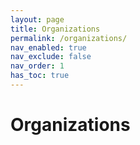 ```yaml
---
layout: page
title: Organizations
permalink: /organizations/
nav_enabled: true
nav_exclude: false
nav_order: 1
has_toc: true
---
```


<h1>Organizations</h1>
